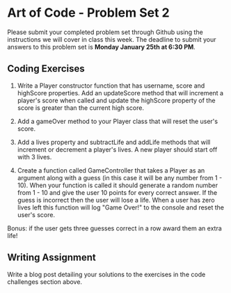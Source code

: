 # Art of Code - Problem Set 2
Please submit your completed problem set through Github using the instructions we will cover in class this week. The deadline to submit your answers to this problem set is **Monday January 25th at 6:30 PM**.

## Coding Exercises
1) Write a Player constructor function that has username, score and highScore properties. Add an updateScore method that will increment a player's score when called and update the highScore property of the score is greater than the current high score.

2) Add a gameOver method to your Player class that will reset the user's score.

3) Add a lives property and subtractLife and addLife methods that will increment or decrement a player's lives. A new player should start off with 3 lives.

4) Create a function called GameController that takes a Player as an argument along with a guess (in this case it will be any number from 1 - 10). When your function is called it should generate a random number from 1 - 10 and give the user 10 points for every correct answer. If the guess is incorrect then the user will lose a life. When a user has zero lives left this function will log "Game Over!" to the console and reset the user's score.

Bonus: if the user gets three guesses correct in a row award them an extra life!

## Writing Assignment
Write a blog post detailing your solutions to the exercises in the code challenges section above.

